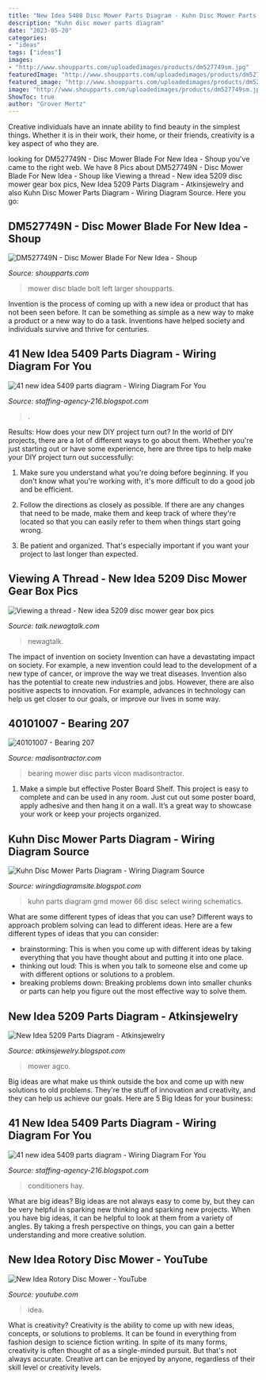```yaml
---
title: "New Idea 5408 Disc Mower Parts Diagram - Kuhn Disc Mower Parts Diagram"
description: "Kuhn disc mower parts diagram"
date: "2023-05-20"
categories:
- "ideas"
tags: ["ideas"]
images:
- "http://www.shoupparts.com/uploadedimages/products/dm527749sm.jpg"
featuredImage: "http://www.shoupparts.com/uploadedimages/products/dm527749sm.jpg"
featured_image: "http://www.shoupparts.com/uploadedimages/products/dm527749sm.jpg"
image: "http://www.shoupparts.com/uploadedimages/products/dm527749sm.jpg"
ShowToc: true
author: "Grover Mertz"
---
```



Creative individuals have an innate ability to find beauty in the simplest things. Whether it is in their work, their home, or their friends, creativity is a key aspect of who they are.

	

		
looking for DM527749N - Disc Mower Blade For New Idea - Shoup you've came to the right web. We have 8 Pics about DM527749N - Disc Mower Blade For New Idea - Shoup like Viewing a thread - New idea 5209 disc mower gear box pics, New Idea 5209 Parts Diagram - Atkinsjewelry and also Kuhn Disc Mower Parts Diagram - Wiring Diagram Source. Here you go:
		
    
## DM527749N - Disc Mower Blade For New Idea - Shoup

<img loading=lazy src="http://www.shoupparts.com/uploadedimages/products/dm527749sm.jpg" onerror="this.onerror=null;this.src='https://tse4.mm.bing.net/th?id=OIP.hUnGa2P_uitePnHz0KON2QHaHa&amp;pid=15.1';" alt="DM527749N - Disc Mower Blade For New Idea - Shoup">

_Source: shoupparts.com_

>mower disc blade bolt left larger shoupparts. 

	

Invention is the process of coming up with a new idea or product that has not been seen before. It can be something as simple as a new way to make a product or a new way to do a task. Inventions have helped society and individuals survive and thrive for centuries.

    
## 41 New Idea 5409 Parts Diagram - Wiring Diagram For You

<img loading=lazy src="https://i.ebayimg.com/images/g/xw0AAOSwuMFUe1fF/s-l400.jpg" onerror="this.onerror=null;this.src='https://tse4.mm.bing.net/th?id=OIP.B6PpVVzEdV6ZVR7GpTp2kwAAAA&amp;pid=15.1';" alt="41 new idea 5409 parts diagram - Wiring Diagram For You">

_Source: staffing-agency-216.blogspot.com_

>. 

	

Results: How does your new DIY project turn out?
In the world of DIY projects, there are a lot of different ways to go about them. Whether you're just starting out or have some experience, here are three tips to help make your DIY project turn out successfully:
1. Make sure you understand what you're doing before beginning. If you don't know what you're working with, it's more difficult to do a good job and be efficient.

2. Follow the directions as closely as possible. If there are any changes that need to be made, make them and keep track of where they're located so that you can easily refer to them when things start going wrong.

3. Be patient and organized. That's especially important if you want your project to last longer than expected.

    
## Viewing A Thread - New Idea 5209 Disc Mower Gear Box Pics

<img loading=lazy src="https://talk.newagtalk.com/forums/get-attachment.asp?action=view&amp;attachmentid=398900&amp;imagerotation=179" onerror="this.onerror=null;this.src='https://tse2.mm.bing.net/th?id=OIP.T5Q96lBseEq7cIoOCfci1QHaEK&amp;pid=15.1';" alt="Viewing a thread - New idea 5209 disc mower gear box pics">

_Source: talk.newagtalk.com_

>newagtalk. 

	

The impact of invention on society
Invention can have a devastating impact on society. For example, a new invention could lead to the development of a new type of cancer, or improve the way we treat diseases. Invention also has the potential to create new industries and jobs. However, there are also positive aspects to innovation. For example, advances in technology can help us get closer to our goals, or improve our lives in some way.

    
## 40101007 - Bearing 207

<img loading=lazy src="https://zone1-ziqik83py3re.netdna-ssl.com/media/catalog/product/cache/1/image/512x512/9df78eab33525d08d6e5fb8d27136e95/4/0/40101007_b.jpg" onerror="this.onerror=null;this.src='https://tse3.mm.bing.net/th?id=OIP.o4KEemXhZzEyrt27irLHOgHaHa&amp;pid=15.1';" alt="40101007 - Bearing 207">

_Source: madisontractor.com_

>bearing mower disc parts vicon madisontractor. 

	

1. Make a simple but effective Poster Board Shelf. This project is easy to complete and can be used in any room. Just cut out some poster board, apply adhesive and then hang it on a wall. It’s a great way to showcase your work or keep your projects organized.

    
## Kuhn Disc Mower Parts Diagram - Wiring Diagram Source

<img loading=lazy src="http://www.tractorshed.com/gallery/uptest/a39516.jpg" onerror="this.onerror=null;this.src='https://tse2.mm.bing.net/th?id=OIP.1XJD-RBmDPhZ1Vg7AQutfgHaJp&amp;pid=15.1';" alt="Kuhn Disc Mower Parts Diagram - Wiring Diagram Source">

_Source: wiringdiagramsite.blogspot.com_

>kuhn parts diagram gmd mower 66 disc select wiring schematics. 

	

What are some different types of ideas that you can use?
Different ways to approach problem solving can lead to different ideas. Here are a few different types of ideas that you can consider: 
- brainstorming: This is when you come up with different ideas by taking everything that you have thought about and putting it into one place. 
- thinking out loud: This is when you talk to someone else and come up with different options or solutions to a problem. 
- breaking problems down: Breaking problems down into smaller chunks or parts can help you figure out the most effective way to solve them.

    
## New Idea 5209 Parts Diagram - Atkinsjewelry

<img loading=lazy src="https://www.uniqueideas.site/wp-content/uploads/agco-new-idea-5409-disc-mower-item-bz9654-sold-august-2.jpg" onerror="this.onerror=null;this.src='https://tse1.mm.bing.net/th?id=OIP.YPW8RqjSsyNe5GXHQv5pkwHaFP&amp;pid=15.1';" alt="New Idea 5209 Parts Diagram - Atkinsjewelry">

_Source: atkinsjewelry.blogspot.com_

>mower agco. 

	

Big ideas are what make us think outside the box and come up with new solutions to old problems. They're the stuff of innovation and creativity, and they can help us achieve our goals. Here are 5 Big Ideas for your business: 

    
## 41 New Idea 5409 Parts Diagram - Wiring Diagram For You

<img loading=lazy src="http://www.machinefinder.com/images/machines/31/2618931/4395693_large.jpg" onerror="this.onerror=null;this.src='https://tse4.mm.bing.net/th?id=OIP.l1S6nCY2ygYAdiWeP9LhEQHaFj&amp;pid=15.1';" alt="41 new idea 5409 parts diagram - Wiring Diagram For You">

_Source: staffing-agency-216.blogspot.com_

>conditioners hay. 

	

What are big ideas?
Big ideas are not always easy to come by, but they can be very helpful in sparking new thinking and sparking new projects. When you have big ideas, it can be helpful to look at them from a variety of angles. By taking a fresh perspective on things, you can gain a better understanding and more creative solution.

    
## New Idea Rotory Disc Mower - YouTube

<img loading=lazy src="https://i.ytimg.com/vi/fx2FO_mM0XY/hqdefault.jpg" onerror="this.onerror=null;this.src='https://tse2.mm.bing.net/th?id=OIP.zbCOk9MV7BYhSfTIFq-abgHaFj&amp;pid=15.1';" alt="New Idea Rotory Disc Mower - YouTube">

_Source: youtube.com_

>idea. 

	

What is creativity?
Creativity is the ability to come up with new ideas, concepts, or solutions to problems. It can be found in everything from fashion design to science fiction writing. In spite of its many forms, creativity is often thought of as a single-minded pursuit. But that's not always accurate. Creative art can be enjoyed by anyone, regardless of their skill level or creativity levels.

